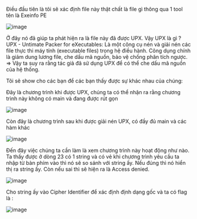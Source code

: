Điều đầu tiên là tôi sẽ xác định file này thật chất là file gì thông qua 1 tool tên là Exeinfo PE

![image](https://github.com/daglongg/PicoCTF_2024/assets/138242812/0aac5ad4-1363-4c88-9e70-9c0c0b90bcf5)

Ở đây nó đã giúp ta phát hiện ra là file này đã được UPX. Vậy UPX là gì ?
UPX - Untimate Packer for eXecutables: Là một công cụ nén và giải nén các file thực thi máy tính (executable files) trong hệ điều hành. Công dụng chính là giảm dung lương file, che dấu mã nguồn, bảo vệ chống phân tích ngược.
 => Vậy ta suy ra rằng tác giả đã sử dụng UPX để có thể che dấu mã nguồn của hệ thống.
 
Tôi sẽ show cho các bạn để các bạn thấy được sự khác nhau của chúng:

Đây là chương trình khi được UPX, chúng ta có thể nhận ra rằng chương trình này không có main và đang được rút gọn

![image](https://github.com/daglongg/PicoCTF_2024/assets/138242812/4a1e7843-b9d6-4c4f-b9fb-66fc77cf0315)

Còn đây là chương trình sau khi được giải nén UPX, có đầy đủ main và các hàm khác

![image](https://github.com/daglongg/PicoCTF_2024/assets/138242812/97366083-7be8-479d-9f82-7ea19b68bbbc)

Đến đây việc chúng ta cần làm là xem chương trình này hoạt động như nào. Ta thấy được ở dòng 23 có 1 string và có vẻ khi chương trình yêu cầu ta nhập từ bàn phím vào thì nó sẽ so sánh với string ấy. Nếu đúng thì nó hiển thị ra string ấy. Còn nếu sai thì sẽ hiện ra là Access denied.

![image](https://github.com/daglongg/PicoCTF_2024/assets/138242812/512c93c7-ced3-4920-84ef-612d292f3304)

Cho string ấy vào Cipher Identifier để xác định định dạng gốc và ta có flag là : 

![image](https://github.com/daglongg/PicoCTF_2024/assets/138242812/c07bef1b-bf3c-425b-94cb-c5094d7c2c12)




